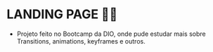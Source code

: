 # LANDING PAGE :man_student:



- Projeto feito no Bootcamp da DIO, onde pude estudar mais sobre Transitions, animations, keyframes e outros.

